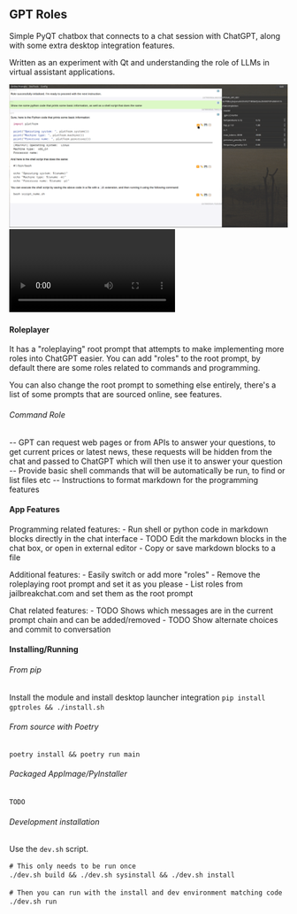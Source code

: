 
## GPT Roles
Simple PyQT chatbox that connects to a chat session with ChatGPT, along with some extra desktop integration features.

Written as an experiment with Qt and understanding the role of LLMs in virtual assistant applications.

![Screenshot of GPT Roles](doc/screenshot.png)
![Demo video of GPT Roles](doc/demo.webm)

#### Roleplayer
It has a "roleplaying" root prompt that attempts to make implementing more roles into ChatGPT easier.
You can add "roles" to the root prompt, by default there are some roles related to commands and programming.

You can also change the root prompt to something else entirely, there's a list of some prompts that are sourced online, see features.

###### Command Role

-- GPT can request web pages or from APIs to answer your questions, to get current prices or latest news, these requests will be hidden from the chat and passed to ChatGPT which will then use it to answer your question
-- Provide basic shell commands that will be automatically be run, to find or list files etc
-- Instructions to format markdown for the programming features

#### App Features

Programming related features:
    - Run shell or python code in markdown blocks directly in the chat interface
    - TODO Edit the markdown blocks in the chat box, or open in external editor
    - Copy or save markdown blocks to a file

Additional features:
    - Easily switch or add more "roles"
    - Remove the roleplaying root prompt and set it as you please
    - List roles from jailbreakchat.com and set them as the root prompt

Chat related features:
    - TODO Shows which messages are in the current prompt chain and can be added/removed
    - TODO Show alternate choices and commit to conversation


#### Installing/Running

###### From pip
Install the module and install desktop launcher integration
`pip install gptroles && ./install.sh`


###### From source with Poetry
```shell
poetry install && poetry run main
```

###### Packaged AppImage/PyInstaller

`TODO`

###### Development installation

Use the `dev.sh` script.

```shell
# This only needs to be run once
./dev.sh build && ./dev.sh sysinstall && ./dev.sh install

# Then you can run with the install and dev environment matching code
./dev.sh run
```